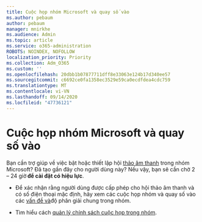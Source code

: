 ```yaml
---
title: Cuộc họp nhóm Microsoft và quay số vào
ms.author: pebaum
author: pebaum
manager: mnirkhe
ms.audience: Admin
ms.topic: article
ms.service: o365-administration
ROBOTS: NOINDEX, NOFOLLOW
localization_priority: Priority
ms.collection: Adm_O365
ms.custom: ''
ms.openlocfilehash: 20dbb1b07877711dff8e33063e124b17d340ee57
ms.sourcegitcommit: c6692ce0fa1358ec3529e59ca0ecdfdea4cdc759
ms.translationtype: MT
ms.contentlocale: vi-VN
ms.lasthandoff: 09/14/2020
ms.locfileid: "47736121"
---
```

# <a name="microsoft-teams-meetings-and-dial-in"></a>Cuộc họp nhóm Microsoft và quay số vào

Bạn cần trợ giúp về việc bật hoặc thiết lập hội [thảo âm thanh](https://docs.microsoft.com/microsoftteams/audio-conferencing-in-office-365) trong nhóm Microsoft? Đã tạo gần đây cho người dùng này? Nếu vậy, bạn sẽ cần chờ 2 – 24 giờ **để cài đặt có hiệu lực**.

- Để xác nhận rằng người dùng được cấp phép cho hội thảo âm thanh và có số điện thoại mặc định, hãy xem các cuộc họp nhóm và quay số vào các [vấn đề và](https://docs.microsoft.com/microsoftteams/known-issues)độ phân giải chung trong nhóm.

- Tìm hiểu cách [quản lý chính sách cuộc họp trong nhóm](https://docs.microsoft.com/microsoftteams/meeting-policies-in-teams). 

